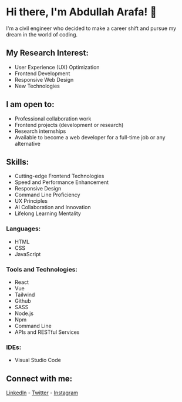 # Hi there, I'm Abdullah Arafa! 👋

I'm a civil engineer who decided to make a career shift and pursue my dream in the world of coding.

## My Research Interest:

- User Experience (UX) Optimization
- Frontend Development
- Responsive Web Design
- New Technologies

## I am open to:

- Professional collaboration work
- Frontend projects (development or research)
- Research internships
- Available to become a web developer for a full-time job or any alternative

## Skills:

- Cutting-edge Frontend Technologies
- Speed and Performance Enhancement
- Responsive Design
- Command Line Proficiency
- UX Principles
- AI Collaboration and Innovation
- Lifelong Learning Mentality

### Languages:

- HTML
- CSS
- JavaScript

### Tools and Technologies:

- React
- Vue
- Tailwind
- Github
- SASS
- Node.js
- Npm
- Command Line
- APIs and RESTful Services

### IDEs:

- Visual Studio Code

## Connect with me:

[LinkedIn](https://www.linkedin.com/in/abdullahciti/) -
[Twitter](https://twitter.com/Abd0llahB) - 
[Instagram](https://www.instagram.com/citizenx___2/)
